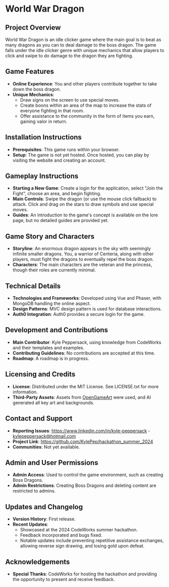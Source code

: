 # World War Dragon

## Project Overview
World War Dragon is an idle clicker game where the main goal is to beat as many dragons as you can to deal damage to the boss dragon. The game falls under the idle clicker genre with unique mechanics that allow players to click and swipe to do damage to the dragon they are fighting.

## Game Features
- **Online Experience**: You and other players contribute together to take down the boss dragon.
- **Unique Mechanics**:
  - Draw signs on the screen to use special moves.
  - Create boons within an area of the map to increase the stats of everyone fighting in that room.
  - Offer assistance to the community in the form of items you earn, gaining valor in return.

## Installation Instructions
- **Prerequisites**: This game runs within your browser.
- **Setup**: The game is not yet hosted. Once hosted, you can play by visiting the website and creating an account.

## Gameplay Instructions
- **Starting a New Game**: Create a login for the application, select "Join the Fight", choose an area, and begin fighting.
- **Main Controls**: Swipe the dragon (or use the mouse click fallback) to attack. Click and drag on the stars to draw symbols and use special moves.
- **Guides**: An introduction to the game's concept is available on the lore page, but no detailed guides are provided yet.

## Game Story and Characters
- **Storyline**: An enormous dragon appears in the sky with seemingly infinite smaller dragons. You, a warrior of Centeria, along with other players, must fight the dragons to eventually repel the boss dragon.
- **Characters**: The main characters are the veteran and the princess, though their roles are currently minimal.

## Technical Details
- **Technologies and Frameworks**: Developed using Vue and Phaser, with MongoDB handling the online aspect.
- **Design Patterns**: MVC design pattern is used for database interactions.
- **Auth0 Integration**: Auth0 provides a secure login for the game.

## Development and Contributions
- **Main Contributor**: Kyle Peppersack, using knowledge from CodeWorks and their templates and examples.
- **Contributing Guidelines**: No contributions are accepted at this time.
- **Roadmap**: A roadmap is in progress.

## Licensing and Credits
- **License**: Distributed under the MIT License. See LICENSE.txt for more information.
- **Third-Party Assets**: Assets from [OpenGameArt](https://opengameart.org) were used, and AI generated all key art and backgrounds.

## Contact and Support
- **Reporting Issues**: https://www.linkedin.com/in/kyle-peppersack - kylepeppersack@hotmail.com
- **Project Link**: https://github.com/KylePep/hackathon_summer_2024
- **Communities**: Not yet available.

## Admin and User Permissions
- **Admin Access**: Used to control the game environment, such as creating Boss Dragons.
- **Admin Restrictions**: Creating Boss Dragons and deleting content are restricted to admins.

## Updates and Changelog
- **Version History**: First release.
- **Recent Updates**: 
  - Showcased at the 2024 CodeWorks summer hackathon.
  - Feedback incorporated and bugs fixed.
  - Notable updates include preventing repetitive assistance exchanges, allowing reverse sign drawing, and losing gold upon defeat.

## Acknowledgements
- **Special Thanks**: CodeWorks for hosting the hackathon and providing the opportunity to present and receive feedback.
